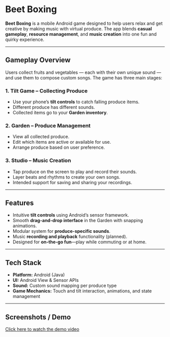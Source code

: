 # Beet Boxing

**Beet Boxing** is a mobile Android game designed to help users relax and get creative by making music with virtual produce. The app blends **casual gameplay**, **resource management**, and **music creation** into one fun and quirky experience.

---

## Gameplay Overview

Users collect fruits and vegetables — each with their own unique sound — and use them to compose custom songs. The game has three main stages:

### 1. Tilt Game – Collecting Produce
- Use your phone’s **tilt controls** to catch falling produce items.
- Different produce has different sounds.
- Collected items go to your **Garden inventory**.

### 2. Garden – Produce Management
- View all collected produce.
- Edit which items are active or available for use.
- Arrange produce based on user preference.

### 3. Studio – Music Creation
- Tap produce on the screen to play and record their sounds.
- Layer beats and rhythms to create your own songs.
- Intended support for saving and sharing your recordings.

---

## Features

- Intuitive **tilt controls** using Android’s sensor framework.
- Smooth **drag-and-drop interface** in the Garden with snapping animations.
- Modular system for **produce-specific sounds**.
- Music **recording and playback** functionality (planned).
- Designed for **on-the-go fun**—play while commuting or at home.

---

## Tech Stack

- **Platform:** Android (Java)
- **UI:** Android View & Sensor APIs
- **Sound:** Custom sound mapping per produce type
- **Game Mechanics:** Touch and tilt interaction, animations, and state management

---

## Screenshots / Demo

[Click here to watch the demo video](https://drive.google.com/file/d/1m2gBWDrVgTKkvE-JQw9knrSwWer_tGux/view)

